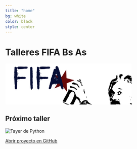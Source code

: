```yaml
---
title: "home"
bg: white
color: black
style: center
---
```


# Talleres FIFA Bs As

<img width="400" src="img/logo_fifa.png">

## Próximo taller
![Tayer de Python](https://raw.githubusercontent.com/fifabsas/talleresfifabsas/master/difusion.png)


<span id="forkongithub">
  <a href="{{ site.source_link }}" class="bg-blue">
    Abrir proyecto en GitHub
  </a>
</span>











